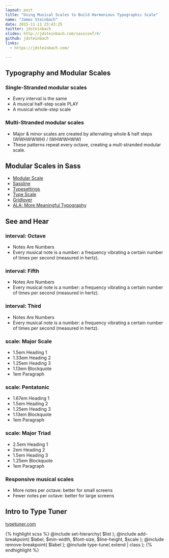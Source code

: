 ```yaml
---
layout: post
title: "Using Musical Scales to Build Harmonious Typographic Scale"
name: "James Steinbach"
date: 2015-11-11 23:43:25
twitter: jdsteinbach
slides: http://jdsteinbach.com/sassconf/#/
github: jdsteinbach
links:
  - https://jdsteinbach.com/

---
```


## Typography and Modular Scales

### Single-Stranded modular scales

* Every interval is the same
* A musical half-step scale PLAY
* A musical whole-step scale

### Multi-Stranded modular scales

* Major & minor scales are created by alternating whole & half steps (WWHWWWH) / (WHWWHWW)
* These patterns repeat every octave, creating a mult-stranded modular scale.

## Modular Scales in Sass

* [Modular Scale](http://www.modularscale.com/)
* [Sassline](https://sassline.com/)
* [Typesettings](http://typesettings.io/)
* [Type Scale](http://type-scale.com/)
* [Gridlover](http://www.gridlover.net/)
* [ALA: More Meaningful Typography](http://alistapart.com/article/more-meaningful-typography)

## See and Hear

### interval: Octave

* Notes Are Numbers
* Every musical note is a number: a frequency vibrating a certain number of times per second (measured in hertz).

### interval: Fifth

* Notes Are Numbers
* Every musical note is a number: a frequency vibrating a certain number of times per second (measured in hertz).

### interval: Third

* Notes Are Numbers
* Every musical note is a number: a frequency vibrating a certain number of times per second (measured in hertz).

### scale: Major Scale

* 1.5em Heading 1
* 1.33em Heading 2
* 1.25em Heading 3
* 1.13em Blockquote
* 1em Paragraph

### scale: Pentatonic

* 1.67em Heading 1
* 1.5em Heading 2
* 1.25em Heading 3
* 1.13em Blockquote
* 1em Paragraph

### scale: Major Triad

* 2.5em Heading 1
* 2em Heading 2
* 1.5em Heading 3
* 1.25em Blockquote
* 1em Paragraph

### Responsive musical scales

* More notes per octave: better for small screens
* Fewer notes per octave: better for large screens

## Intro to Type Tuner

[typetuner.com](http://typetuner.com)

{% highlight scss %}
@include set-hierarchy( $list );
@include add-breakpoint(
  $label,
  $min-width,
  $font-size,
  $line-height,
  $scale
);
@include remove-breakpoint( $label );
@include type-tune( extend | class );
{% endhighlight %}
